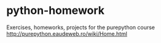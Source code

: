 # python-homework

Exercises, homeworks, projects for the purepython course http://purepython.eaudeweb.ro/wiki/Home.html 
